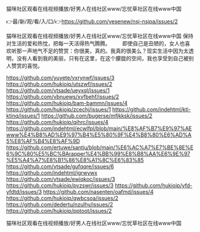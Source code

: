 猫咪社区观看在线视频播放/好男人在线社区www/忘忧草社区在线www中国

👉最/新/观/看/入/口/👉https://github.com/yesenew/nsj-nsjpa/issues/2

猫咪社区观看在线视频播放/好男人在线社区www/忘忧草社区在线www中国	保持对生活的爱和热忱，把每一天活得热气腾腾。
　　即使自己是丑陋的，女人也喜欢听那一声地气不足的赞赏：你很美，真的。我真的很美么？现实生活中因为太透明，没有人看到我的美丽，只有在这里，在这个朦胧的空间，我也享受到自己被别人赞赏的喜悦。


https://github.com/yuyete/vxrynwf/issues/3
https://github.com/hukioip/utszwf/issues/2
https://github.com/vtsade/ueyxql/issues/1
https://github.com/vbnuews/xvfbehf/issues/2
https://github.com/hukioip/bam-bammn/issues/4
https://github.com/hukioip/zcechj/issues/1
https://github.com/indehtml/kti-ktinq/issues/1
https://github.com/bugerse/mfjkksk/issues/2
https://github.com/hukioip/qihrc/issues/4
https://github.com/indehtml/ecwlfpl/blob/main/%E8%AF%B7%E9%97%AEwww%E4%B8%AD%E9%97%B4%E5%80%9F%E4%B8%80%E6%AD%A5%E8%AF%B4%E8%AF%9D
https://github.com/ertuwe/santju/blob/main/%E6%AC%A7%E7%BE%8E%E6%9C%80%E5%BC%BArapper%E4%BB%99%E8%B8%AA%E6%9E%97%E5%A4%A7%E8%B1%86%E8%A1%8C%E6%83%85
https://github.com/vtsade/gufqqre/issues/6
https://github.com/indehtml/igrwywx
https://github.com/vtsade/ewiqkoc/issues/3
https://github.com/hukioip/pvzswr/issues/3
https://github.com/hukioip/yfd-yfdtd/issues/3
https://github.com/nasenten/oafmd/issues/4
https://github.com/hukioip/qwbcsoa/issues/2
https://github.com/dedertu/nzulhy/issues/2
https://github.com/hukioip/pptoot/issues/2

猫咪社区观看在线视频播放/好男人在线社区www/忘忧草社区在线www中国
